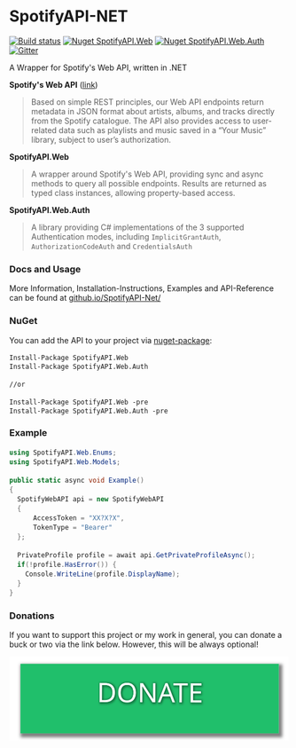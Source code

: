 SpotifyAPI-NET 
===

[![Build status](https://ci.appveyor.com/api/projects/status/mxpjhw3uli4q0yx1?svg=true)](https://ci.appveyor.com/project/JohnnyCrazy/spotifyapi-net)
[![Nuget SpotifyAPI.Web](https://badge.fury.io/nu/SpotifyAPI.Web.svg)](https://www.nuget.org/packages/SpotifyAPI.Web/)
[![Nuget SpotifyAPI.Web.Auth](https://badge.fury.io/nu/SpotifyAPI.Web.Auth.svg)](https://www.nuget.org/packages/SpotifyAPI.Web.Auth/)
[![Gitter](https://img.shields.io/gitter/room/SpotifyAPI-NET/Lobby.svg)](https://gitter.im/SpotifyAPI-NET/Lobby)

A Wrapper for Spotify's Web API, written in .NET  

**Spotify's Web API** ([link](https://developer.spotify.com/web-api/))
> Based on simple REST principles, our Web API endpoints return metadata in JSON format about artists, albums, and tracks directly from the Spotify catalogue.
> The API also provides access to user-related data such as playlists and music saved in a “Your Music” library, subject to user’s authorization.

**SpotifyAPI.Web**
> A wrapper around Spotify's Web API, providing sync and async methods to query all possible endpoints. Results are returned as typed class instances, allowing property-based access.

**SpotifyAPI.Web.Auth**
> A library providing C# implementations of the 3 supported Authentication modes, including `ImplicitGrantAuth`, `AuthorizationCodeAuth` and `CredentialsAuth`

### Docs and Usage

More Information, Installation-Instructions, Examples and API-Reference can be found at [github.io/SpotifyAPI-Net/](http://johnnycrazy.github.io/SpotifyAPI-NET/)

### NuGet  
You can add the API to your project via [nuget-package](https://www.nuget.org/packages/SpotifyAPI.Web/):  
```
Install-Package SpotifyAPI.Web
Install-Package SpotifyAPI.Web.Auth

//or

Install-Package SpotifyAPI.Web -pre
Install-Package SpotifyAPI.Web.Auth -pre
```

### Example

```c#
using SpotifyAPI.Web.Enums;
using SpotifyAPI.Web.Models;

public static async void Example()
{
  SpotifyWebAPI api = new SpotifyWebAPI
  {
      AccessToken = "XX?X?X",
      TokenType = "Bearer"
  };
  
  PrivateProfile profile = await api.GetPrivateProfileAsync();
  if(!profile.HasError()) {
    Console.WriteLine(profile.DisplayName);
  }
}
```

### Donations

If you want to support this project or my work in general, you can donate a buck or two via the link below. However, this will be always optional!

[![Donate Link](./donate.svg)](https://paypal.me/JohnnyCrazy)
